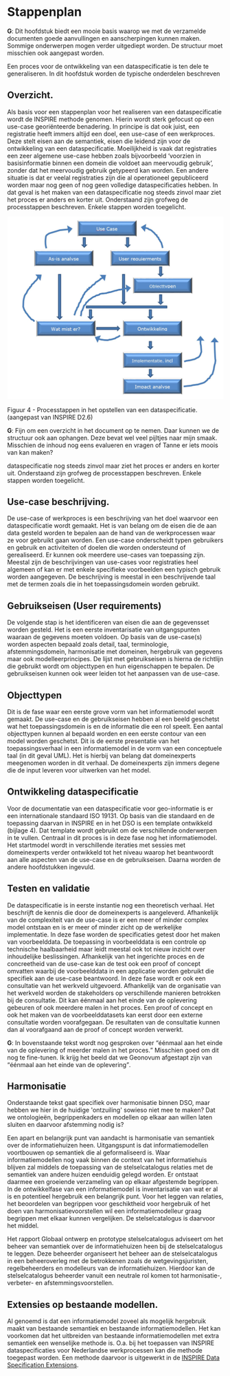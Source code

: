 # Stappenplan 

<aside class="issue" title="Hoofdstuk uitbreiden">
   <b>G</b>: Dit hoofdstuk biedt een mooie basis waarop we met de verzamelde documenten goede aanvullingen en aanscherpingen kunnen maken. Sommige onderwerpen mogen verder uitgediept worden. De structuur moet misschien ook aangepast worden.
</aside> 

<p><keep>Een proces voor de ontwikkeling van een dataspecificatie is ten dele te generaliseren. In dit hoofdstuk worden de typische onderdelen beschreven </keep></p>


## Overzicht.

<p><keep>Als basis voor een stappenplan voor het realiseren van een dataspecificatie wordt de INSPIRE methode genomen. Hierin wordt sterk gefocust op een use-case georiënteerde benadering. In principe is dat ook juist, een registratie heeft immers altijd een doel, een use-case of een werkproces. Deze stelt eisen aan de semantiek, eisen die leidend zijn voor de ontwikkeling van een dataspecificatie. Moeilijkheid is vaak dat registraties een zeer algemene use-case hebben zoals bijvoorbeeld ‘voorzien in basisinformatie binnen een domein die voldoet aan meervoudig gebruik’, zonder dat het meervoudig gebruik getypeerd kan worden. Een andere situatie is dat er veelal registraties zijn die al operationeel gepubliceerd worden maar nog geen of nog geen volledige dataspecificaties hebben. In dat geval is het maken van een dataspecificatie nog steeds zinvol maar ziet het proces er anders en korter uit. Onderstaand zijn grofweg de processtappen beschreven. Enkele stappen worden toegelicht.</keep></p>

![](media/Plaatje4.jpg)

Figuur 4 - Processtappen in het opstellen van een dataspecificatie. (aangepast van INSPIRE D2.6)

<aside class="issue" title="Afbeelding bewerken">
   <b>G</b>: Fijn om een overzicht in het document op te nemen. Daar kunnen we de structuur ook aan ophangen. Deze bevat wel veel pijltjes naar mijn smaak. Misschien de inhoud nog eens evalueren en vragen of Tanne er iets moois van kan maken?
</aside>

<aside class="issue" title="MIM-niveaus onderbrengen, incl. begrippenkader"></aside>

dataspecificatie nog steeds zinvol maar ziet het proces er anders en korter uit. <keep>Onderstaand zijn grofweg de processtappen beschreven. Enkele stappen worden toegelicht.</keep>

<aside class="issue" title="In bovenstaande zin lijkt de tekst incompleet"></aside>

## Use-case beschrijving.

<p><keep>De use-case of werkproces is een beschrijving van het doel waarvoor een dataspecificatie wordt gemaakt. Het is van belang om de eisen die de aan data gesteld worden te bepalen aan de hand van de werkprocessen waar ze voor gebruikt gaan worden. Een use-case onderscheidt typen gebruikers en gebruik en activiteiten of doelen die worden ondersteund of gerealiseerd. Er kunnen ook meerdere use-cases van toepassing zijn. Meestal zijn de beschrijvingen van use-cases voor registraties heel algemeen of kan er met enkele specifieke voorbeelden een typisch gebruik worden aangegeven. De beschrijving is meestal in een beschrijvende taal met de termen zoals die in het toepassingsdomein worden gebruikt.</keep></p>

## Gebruikseisen (User requirements)

<p><keep>De volgende stap is het identificeren van eisen die aan de gegevensset worden gesteld. Het is een eerste inventarisatie van uitgangspunten waaraan de gegevens moeten voldoen. Op basis van de use-case(s) worden aspecten bepaald zoals detail, taal, terminologie, afstemmingsdomein, harmonisatie met domeinen, hergebruik van gegevens maar ook modelleerprincipes. De lijst met gebruikseisen is hierna de richtlijn die gebruikt wordt om objecttypen en hun eigenschappen te bepalen. De gebruikseisen kunnen ook weer leiden tot het aanpassen van de use-case.</keep></p>

## Objecttypen

<p><keep>Dit is de fase waar een eerste grove vorm van het informatiemodel wordt gemaakt. De use-case en de gebruikseisen hebben al een beeld geschetst wat het toepassingsdomein is en de informatie die een rol speelt. Een aantal objecttypen kunnen al bepaald worden en een eerste contour van een model worden geschetst. Dit is de eerste presentatie van het toepassingsverhaal in een informatiemodel in de vorm van een conceptuele taal (in dit geval UML). Het is hierbij van belang dat domeinexperts meegenomen worden in dit verhaal. De domeinexperts zijn immers degene die de input leveren voor uitwerken van het model.</keep></p>

## Ontwikkeling dataspecificatie

<p><keep>Voor de documentatie van een dataspecificatie voor geo-informatie is er een internationale standaard ISO 19131. Op basis van die standaard en de toepassing daarvan in INSPIRE</keep> <remove>en in het DSO</remove> <keep>is een template ontwikkeld (bijlage 4). Dat template wordt gebruikt om de verschillende onderwerpen in te vullen. Centraal in dit proces is in deze fase nog het informatiemodel. Het startmodel wordt in verschillende iteraties met sessies met domeinexperts verder ontwikkeld tot het niveau waarop het beantwoordt aan alle aspecten van de use-case en de gebruikseisen. Daarna worden de andere hoofdstukken ingevuld.</keep></p>

<aside class="issue" title="Nieuw template invoegen d.m.v. verwijzing"></aside>

## Testen en validatie

<p><keep>De dataspecificatie is in eerste instantie nog een theoretisch verhaal. Het beschrijft de kennis die door de domeinexperts is aangeleverd. Afhankelijk van de complexiteit van de use-case is er een meer of minder complex model ontstaan en is er meer of minder zicht op de werkelijke implementatie. In deze fase worden de specificaties getest door het maken van voorbeelddata. De toepassing in voorbeelddata is een controle op technische haalbaarheid maar leidt meestal ook tot nieuw inzicht over inhoudelijke beslissingen. Afhankelijk van het ingerichte proces en de concreetheid van de use-case kan de test ook een proof of concept omvatten waarbij de voorbeelddata in een applicatie worden gebruikt die specifiek aan de use-case beantwoord. In deze fase wordt er ook een consultatie van het werkveld uitgevoerd. Afhankelijk van de organisatie van het werkveld worden de stakeholders op verschillende manieren betrokken bij de consultatie.</keep> <remove>Dit kan éénmaal aan het einde van de oplevering gebeuren</remove> <keep>of ook meerdere malen in het proces. Een proof of concept en ook het maken van de voorbeelddatasets kan eerst door een externe consultatie worden voorafgegaan. De resultaten van de consultatie kunnen dan al voorafgaand aan de proof of concept worden verwerkt.</keep></p>

<aside class="issue" title="Werkwijze: Agile/Scrum?">
   <b>G</b>: In bovenstaande tekst wordt nog gesproken over <q>éénmaal aan het einde van de oplevering of meerder malen in het proces.</q> Misschien goed om dit nog te fine-tunen. Ik krijg het beeld dat we Geonovum afgestapt zijn van <q>éénmaal aan het einde van de oplevering</q>.
</aside>

## Harmonisatie

<aside class="issue" title="Harmonisatie in essentie generiek van toepassing">
   Onderstaande tekst gaat specifiek over harmonisatie binnen DSO, maar hebben we hier in de huidige 'ontzuiling' sowieso niet mee te maken? Dat we ontologieën, begrippenkaders en modellen op elkaar aan willen laten sluiten en daarvoor afstemming nodig is?
</aside>

<p><remove>Een apart en belangrijk punt van aandacht is harmonisatie van semantiek over de informatiehuizen heen.</remove> <keep>Uitgangspunt is dat informatiemodellen voortbouwen op semantiek die al geformaliseerd is.</keep> <remove>Waar informatiemodellen nog vaak binnen de context van het informatiehuis blijven zal middels de toepassing van de stelselcatalogus relaties met de semantiek van andere huizen eenduidig gelegd worden. Er ontstaat daarmee een groeiende verzameling van op elkaar afgestemde begrippen.</remove> <keep>In de ontwikkelfase van een informatiemodel is inventarisatie van wat er al is en potentieel hergebruik een belangrijk punt. Voor het leggen van relaties, het beoordelen van begrippen voor geschiktheid voor hergebruik of het doen van harmonisatievoorstellen wil een informatiemodelleur graag begrippen met elkaar kunnen vergelijken</keep>. <remove>De stelselcatalogus is daarvoor het middel.</remove></p>

<p><remove>Het rapport Globaal ontwerp en prototype stelselcatalogus adviseert om het beheer van semantiek over de informatiehuizen heen bij de stelselcatalogus te leggen. Deze beheerder organiseert het beheer aan de stelselcatalogus in een beheeroverleg met de betrokkenen zoals de wetgevingsjuristen, regelbeheerders en modelleurs van de informatiehuizen. Hierdoor kan de stelselcatalogus beheerder vanuit een neutrale rol komen tot harmonisatie-, verbeter- en afstemmingsvoorstellen.</remove></p>

## Extensies op bestaande modellen.

<p><keep>Al genoemd is dat een informatiemodel zoveel als mogelijk hergebruik maakt van bestaande semantiek en bestaande informatiemodellen. Het kan voorkomen dat het uitbreiden van bestaande informatiemodellen met extra semantiek een wenselijke methode is. O.a. bij het toepassen van INSPIRE dataspecificaties voor Nederlandse werkprocessen kan die methode toegepast worden. Een methode daarvoor is uitgewerkt in de <a href="http://inspire-extensions.wetransform.to/">INSPIRE Data Specification Extensions</a>.</keep></p>